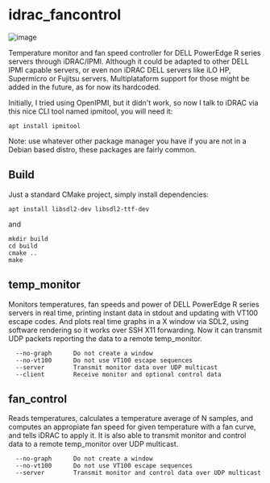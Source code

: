 # idrac_fancontrol
![image](https://user-images.githubusercontent.com/35542215/163832056-8633a6e9-9c24-433e-88a8-4ebd6ab5cc54.png)

Temperature monitor and fan speed controller for DELL PowerEdge R series servers through iDRAC/IPMI. Although it could be adapted to other DELL IPMI capable servers, or even non iDRAC DELL servers like iLO HP, Supermicro or Fujitsu servers. Multiplataform support for those might be added in the future, as for now its hardcoded.

Initially, I tried using OpenIPMI, but it didn't work, so now I talk to iDRAC via this nice CLI tool named ipmitool, you will need it:
```
apt install ipmitool
```
Note: use whatever other package manager you have if you are not in a Debian based distro, these packages are fairly common.

## Build
Just a standard CMake project, simply install dependencies:
```
apt install libsdl2-dev libsdl2-ttf-dev
```
and
```
mkdir build
cd build
cmake ..
make
```

## temp_monitor
Monitors temperatures, fan speeds and power of DELL PowerEdge R series servers in real time, printing instant data in stdout and updating with VT100 escape codes. And plots real time graphs in a X window via SDL2, using software rendering so it works over SSH X11 forwarding. Now it can transmit UDP packets reporting the data to a remote temp_monitor.
```
  --no-graph      Do not create a window
  --no-vt100      Do not use VT100 escape sequences
  --server        Transmit monitor data over UDP multicast
  --client        Receive monitor and optional control data
```

## fan_control
Reads temperatures, calculates a temperature average of N samples, and computes an appropiate fan speed for given temperature with a fan curve, and tells iDRAC to apply it. It is also able to transmit monitor and control data to a remote temp_monitor over UDP multicast.
```
  --no-graph      Do not create a window
  --no-vt100      Do not use VT100 escape sequences
  --server        Transmit monitor and control data over UDP multicast
```
